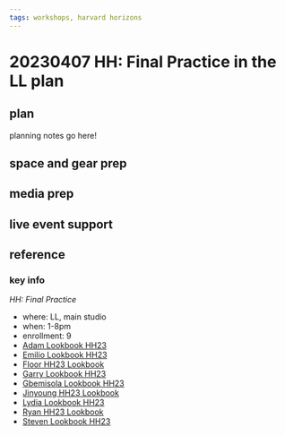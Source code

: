 ```yaml
---
tags: workshops, harvard horizons
---
```

# 20230407 HH: Final Practice in the LL plan

## plan
planning notes go here!
## space and gear prep
## media prep
## live event support
## reference
### key info
*HH: Final Practice*
* where: LL, main studio
* when: 1-8pm
* enrollment: 9
* [Adam Lookbook HH23](/ktCw2NcbSbS0aKzVI7ZlmQ) 
* [Emilio Lookbook HH23](/8T7tH99wSd2eEVJ2xE6K9w) 
* [Floor HH23 Lookbook](/NNqoqIX3RR2Mi1CWI104Ag) 
* [Garry Lookbook HH23](/2fgvHsaVT8-Vk6itKgzFJQ)
* [Gbemisola Lookbook HH23](/DW3vIEDEQhOSde5m2uwjFQ) 
* [Jinyoung HH23 Lookbook](/kGvZ1Go0QPGUHuo57yo4ZQ) 
* [Lydia Lookbook HH23](/b5pweWEpTY2eN4bJZJZK-A)
* [Ryan HH23 Lookbook](/3_ZllXV3Qh2ehAheSyU4eA) 
* [Steven Lookbook HH23](/7tVehP0oTWuwOUmcrdSEaA)


